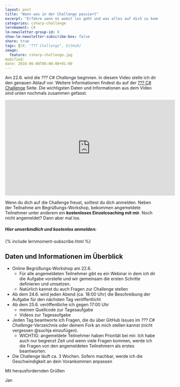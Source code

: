```yaml
---
layout: post
title: "Wann was in der Challenge passiert"
excerpt: "Erfahre wann es womit los geht und was alles auf dich zu kommt."
categories: csharp-challenge
lernmoment: C#
lm-newsletter-group-id: 8
show-lm-newsletter-subscribe-box: false
share: true
tags: [C#, "TTT Challenge", GitHub]
image:
  feature: csharp-challenge.jpg
modified:
date: 2016-06-08T06:00:00+01:00
---
```


Am 22.6. wird die *??? C# Challenge* beginnen. In diesem Video stelle ich dir den genauen Ablauf vor. Weitere Informationen findest du auf der [??? C# Challenge](/csharp-challenge/) Seite. Die wichtigsten Daten und Informationen aus dem Video sind unten nochmals zusammen gefasst.

<iframe width="560" height="315" src="https://www.youtube.com/embed/sRmq_hPWZkQ" frameborder="0" allowfullscreen></iframe>

Wenn du dich auf die Challenge freust, solltest du dich anmelden. Neben der Teilnahme am Begrüßungs-Workshop, bekommen angemeldete Teilnehmer unter anderem ein **kostenloses Einzelcoaching mit mir**. Noch nicht angemeldet? Dann aber mal los.

<div class="subscribe-notice">
  <h5>Hier unverbindlich und kostenlos anmelden:</h5>
    {% include lernmoment-subscribe.html %}
</div>

## Daten und Informationen im Überblick

- Online Begrüßungs-Workshop am 22.6.
  - Für alle angemeldeten Teilnehmer gibt es ein Webinar in dem ich dir die Aufgabe vorstelle und wir gemeinsam die ersten Schritte definieren und umsetzen.
  - Natürlich kannst du auch Fragen zur Challenge stellen
- Ab dem 24.6. wird jeden Abend (ca. 18:00 Uhr) die Beschreibung der Aufgabe für den nächsten Tag veröffentlicht
- Ab dem 25.6. veröffentliche ich gegen 17:00 Uhr
  - meinen Quellcode zur Tagesaufgabe
  - Videos zur Tagesaufgabe
- Jeden Tag beantworte ich Fragen, die du über GitHub Issues im *??? C# Challenge*-Verzeichnis oder deinem Fork an mich stellen kannst (nicht vergessen @suchja einzufügen).
  - WICHTIG: angemeldete Teilnehmer haben Priorität bei mir. Ich habe auch nur begrenzt Zeit und wenn viele Fragen kommen, werde ich die Fragen von den angemeldeten Teilnehmern als erstes beantworten.
- Die Challenge läuft ca. 3 Wochen. Sofern machbar, werde ich die Geschwindigkeit an dein Vorankommen anpassen

Mit herausfordernden Grüßen

Jan
